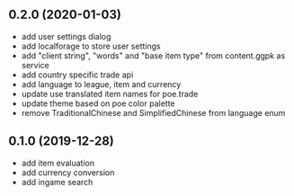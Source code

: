 ## 0.2.0 (2020-01-03)

* add user settings dialog
* add localforage to store user settings
* add "client string", "words" and "base item type" from content.ggpk as service
* add country specific trade api
* add language to league, item and currency
* update use translated item names for poe.trade
* update theme based on poe color palette
* remove TraditionalChinese and SimplifiedChinese from language enum

## 0.1.0 (2019-12-28)

* add item evaluation
* add currency conversion
* add ingame search
